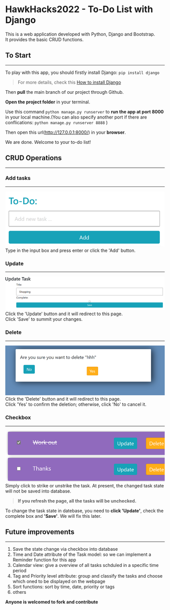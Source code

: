 # HawkHacks2022 - To-Do List with Django

This is a web application developed with Python, Django and Bootstrap.  
It provides the basic CRUD functions.

## To Start

---

To play with this app, you should firstly install Django: `pip install django`

> For more details, check this [How to install Django](https://docs.djangoproject.com/en/4.0/topics/install/)

Then **pull** the main branch of our project through Github.

**Open the project folder** in your terminal.

Use this command `python manage.py runserver`
to **run the app at port 8000** in your local machine.(You can also specify another port if there are conflications: `python manage.py runserver 8888` )

Then open this url(<http://127.0.0.1:8000/>) in your **browser**.

We are done. Welcome to your to-do list!

## CRUD Operations

---

### Add tasks

---

![image](/res/add.png)
Type in the input box and press enter or click the 'Add' button.

### Update

---

![image](/res/update.png)
Click the 'Update' button and it will redirect to this page.  
Click 'Save' to summit your changes.

### Delete

---

![image](/res/delete.png)  
Click the 'Delete' button and it will redirect to this page.  
Click 'Yes' to confirm the deletion; otherwise, click 'No' to cancel it.

### Checkbox

---

![image](/res/checkbox.png)  
Simply click to strike or unstrike the task.
At present, the changed task state will not be saved into database.

> **If you refresh the page, all the tasks will be unchecked.**

To change the task state in datebase, you need to **click 'Update'**, check the complete box and **'Save'**. We will fix this later.

## Future improvements

---

1. Save the state change via checkbox into database
2. Time and Date attribute of the Task model: so we can implement a Reminder function for this app
3. Calendar view: give a overview of all tasks schduled in a specific time period
4. Tag and Priority level attribute: group and classify the tasks and choose which oned to be displayed on the webpage
5. Sort functions: sort by time, date, priority or tags
6. others

**Anyone is welcomed to fork and contribute**
